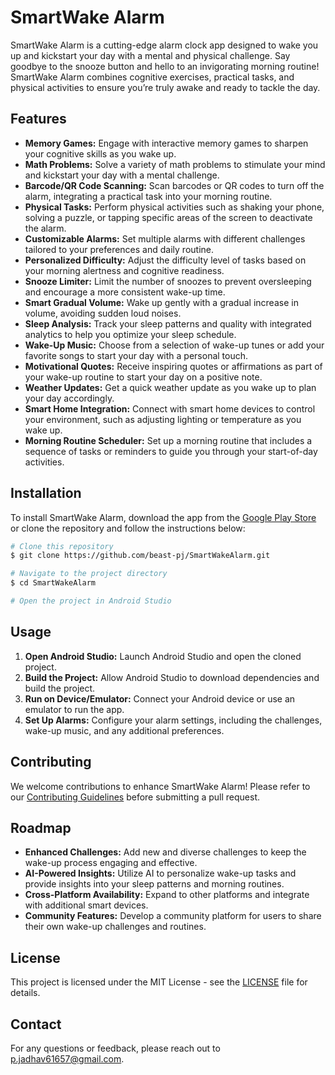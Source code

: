 # SmartWake Alarm

SmartWake Alarm is a cutting-edge alarm clock app designed to wake you up and kickstart your day with a mental and physical challenge. Say goodbye to the snooze button and hello to an invigorating morning routine! SmartWake Alarm combines cognitive exercises, practical tasks, and physical activities to ensure you’re truly awake and ready to tackle the day.

## Features

- **Memory Games:** Engage with interactive memory games to sharpen your cognitive skills as you wake up.
- **Math Problems:** Solve a variety of math problems to stimulate your mind and kickstart your day with a mental challenge.
- **Barcode/QR Code Scanning:** Scan barcodes or QR codes to turn off the alarm, integrating a practical task into your morning routine.
- **Physical Tasks:** Perform physical activities such as shaking your phone, solving a puzzle, or tapping specific areas of the screen to deactivate the alarm.
- **Customizable Alarms:** Set multiple alarms with different challenges tailored to your preferences and daily routine.
- **Personalized Difficulty:** Adjust the difficulty level of tasks based on your morning alertness and cognitive readiness.
- **Snooze Limiter:** Limit the number of snoozes to prevent oversleeping and encourage a more consistent wake-up time.
- **Smart Gradual Volume:** Wake up gently with a gradual increase in volume, avoiding sudden loud noises.
- **Sleep Analysis:** Track your sleep patterns and quality with integrated analytics to help you optimize your sleep schedule.
- **Wake-Up Music:** Choose from a selection of wake-up tunes or add your favorite songs to start your day with a personal touch.
- **Motivational Quotes:** Receive inspiring quotes or affirmations as part of your wake-up routine to start your day on a positive note.
- **Weather Updates:** Get a quick weather update as you wake up to plan your day accordingly.
- **Smart Home Integration:** Connect with smart home devices to control your environment, such as adjusting lighting or temperature as you wake up.
- **Morning Routine Scheduler:** Set up a morning routine that includes a sequence of tasks or reminders to guide you through your start-of-day activities.

## Installation

To install SmartWake Alarm, download the app from the [Google Play Store](https://play.google.com/store/apps) or clone the repository and follow the instructions below:

```bash
# Clone this repository
$ git clone https://github.com/beast-pj/SmartWakeAlarm.git

# Navigate to the project directory
$ cd SmartWakeAlarm

# Open the project in Android Studio
```

## Usage

1. **Open Android Studio:** Launch Android Studio and open the cloned project.
2. **Build the Project:** Allow Android Studio to download dependencies and build the project.
3. **Run on Device/Emulator:** Connect your Android device or use an emulator to run the app.
4. **Set Up Alarms:** Configure your alarm settings, including the challenges, wake-up music, and any additional preferences.

## Contributing

We welcome contributions to enhance SmartWake Alarm! Please refer to our [Contributing Guidelines](CONTRIBUTING.md) before submitting a pull request.

## Roadmap

- **Enhanced Challenges:** Add new and diverse challenges to keep the wake-up process engaging and effective.
- **AI-Powered Insights:** Utilize AI to personalize wake-up tasks and provide insights into your sleep patterns and morning routines.
- **Cross-Platform Availability:** Expand to other platforms and integrate with additional smart devices.
- **Community Features:** Develop a community platform for users to share their own wake-up challenges and routines.

## License

This project is licensed under the MIT License - see the [LICENSE](LICENSE) file for details.

## Contact

For any questions or feedback, please reach out to p.jadhav61657@gmail.com.
